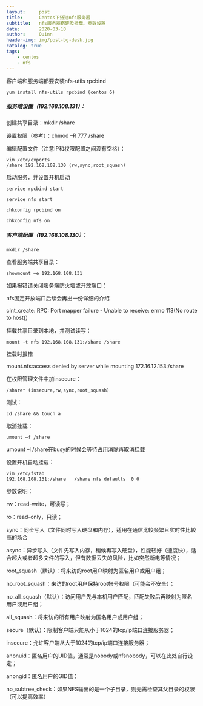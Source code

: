 ```yaml
---
layout:     post
title:      Centos下搭建nfs服务器
subtitle:   nfs服务器搭建及挂载、参数设置
date:       2020-03-10
author:     Quinn
header-img: img/post-bg-desk.jpg
catalog: true
tags:
    - centos
    - nfs
---
```


客户端和服务端都要安装nfs-utils rpcbind

```shell
yum install nfs-utils rpcbind (centos 6)
```



##### 服务端设置（192.168.108.131）：

创建共享目录：mkdir /share

设置权限（参考）：chmod –R 777 /share

编辑配置文件（注意IP和权限配置之间没有空格）：

```shell
vim /etc/exports
/share 192.168.108.130 (rw,sync,root_squash)
```

启动服务，并设置开机启动

```shell
service rpcbind start

service nfs start

chkconfig rpcbind on

chkconfig nfs on
```

 

##### 客户端配置（192.168.108.130）：

```shell
mkdir /share
```

查看服务端共享目录：

```
showmount –e 192.168.108.131
```

如果报错请关闭服务端防火墙或开放端口：

nfs固定开放端口后续会再出一份详细的介绍

clnt_create: RPC: Port mapper failure - Unable to receive: errno 113(No route to host)）

挂载共享目录到本地，并测试读写：

```shell
mount -t nfs 192.168.108.131:/share /share
```

 

挂载时报错

mount.nfs:access denied by server while mounting 172.16.12.153:/share

在权限管理文件中加insecure：

```shell
/share* (insecure,rw,sync,root_squash)
```

 测试：

```shell
cd /share && touch a
```

取消挂载：

```shell
umount –f /share
```

umount –l /share在busy的时候会等待占用消除再取消挂载

设置开机自动挂载：

```shell
vim /etc/fstab
192.168.108.131:/share   /share nfs defaults  0 0
```

 



参数说明：

rw：read-write，可读写；

ro：read-only，只读；

sync：同步写入（文件同时写入硬盘和内存），适用在通信比较频繁且实时性比较高的场合

async：异步写入（文件先写入内存，稍候再写入硬盘），性能较好（速度快），适合超大或者超多文件的写入，但有数据丢失的风险，比如突然断电等情况；

root_squash（默认）：将来访的root用户映射为匿名用户或用户组；

no_root_squash：来访的root用户保持root帐号权限（可能会不安全）；

no_all_squash（默认）：访问用户先与本机用户匹配，匹配失败后再映射为匿名用户或用户组；

all_squash：将来访的所有用户映射为匿名用户或用户组；

secure（默认）：限制客户端只能从小于1024的tcp/ip端口连接服务器；

insecure：允许客户端从大于1024的tcp/ip端口连接服务器；

anonuid：匿名用户的UID值，通常是nobody或nfsnobody，可以在此处自行设定；

anongid：匿名用户的GID值；

no_subtree_check：如果NFS输出的是一个子目录，则无需检查其父目录的权限（可以提高效率）